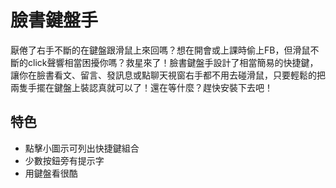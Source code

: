 # 臉書鍵盤手

厭倦了右手不斷的在鍵盤跟滑鼠上來回嗎？想在開會或上課時偷上FB，但滑鼠不斷的click聲響相當困擾你嗎？救星來了！臉書鍵盤手設計了相當簡易的快捷鍵，讓你在臉書看文、留言、發訊息或點聊天視窗右手都不用去碰滑鼠，只要輕鬆的把兩隻手擺在鍵盤上裝認真就可以了！還在等什麼？趕快安裝下去吧！

## 特色

* 點擊小圖示可列出快捷鍵組合
* 少數按鈕旁有提示字
* 用鍵盤看很酷
